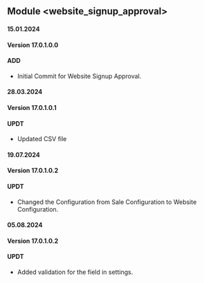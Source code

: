## Module <website_signup_approval>

#### 15.01.2024
#### Version 17.0.1.0.0
#### ADD
- Initial Commit for Website Signup Approval.

#### 28.03.2024
#### Version 17.0.1.0.1
#### UPDT
- Updated CSV file

#### 19.07.2024
#### Version 17.0.1.0.2
#### UPDT
- Changed the Configuration from Sale Configuration to Website Configuration. 

#### 05.08.2024
#### Version 17.0.1.0.2
#### UPDT
- Added validation for the field in settings. 
